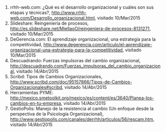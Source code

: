 1. rrhh-web.com: ¿Qué es el desarrollo organizacional y cuáles son sus etapas y técnicas?, http://www.rrhh-web.com/Desarrollo_organizacional.html, visitado 10/Mar/2015
2. Slideshare: Reingeniería de procesos, http://es.slideshare.net/MiellaoO/reingeniera-de-procesos-8131271, visitado 10/Mar/2015
3. DeGerencia.com: El aprendizaje organizacional, una estrategia para la competitividad, http://www.degerencia.com/articulo/el-aprendizaje-organizacional-una-estrategia-para-la-competitividad, visitado 10/Mar/2015
4. Descuadrando: Fuerzas impulsoras del cambio organizacional, http://descuadrando.com/Fuerzas_impulsoras_del_cambio_organizacional, visitado 14/Abr/2015
5. Scribd: Tipos de Cambios Organizacionales, http://www.scribd.com/doc/95157866/Tipos-de-Cambios-Organizacionales#scribd, visitado 14/Abr/2015
6. Herramientas PYME: http://mexico.smetoolkit.org/mexico/es/content/es/3640/Planea-los-cambios-en-tu-empresa, visitado 14/Abr/2015
7. GestioPolis:  Manejo de la resistencia al cambio (Un enfoque desde la perspectiva de la Psicología Organizacional), http://www.gestiopolis.com/canales/derrhh/articulos/56/rescam.htm, visitado 14/Abr/2015

